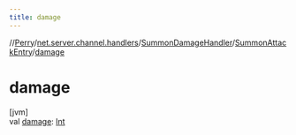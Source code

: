 ```yaml
---
title: damage
---
```

//[Perry](../../../../index.html)/[net.server.channel.handlers](../../index.html)/[SummonDamageHandler](../index.html)/[SummonAttackEntry](index.html)/[damage](damage.html)



# damage



[jvm]\
val [damage](damage.html): [Int](https://kotlinlang.org/api/latest/jvm/stdlib/kotlin/-int/index.html)




